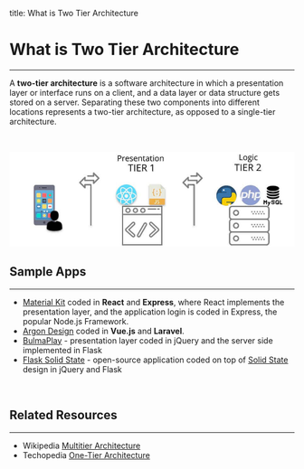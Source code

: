 title: What is Two Tier Architecture

# What is Two Tier Architecture
---

A **two-tier architecture** is a software architecture in which a presentation layer or interface runs on a client, and a data layer or data structure gets stored on a server. Separating these two components into different locations represents a two-tier architecture, as opposed to a single-tier architecture.

<br />

![Two Tier architecture](https://raw.githubusercontent.com/app-generator/static/master/docs/two-tier-architecture.jpg)

## Sample Apps  
---

- [Material Kit](https://appseed.us/apps/react/express/material-kit-creative-tim) coded in **React** and **Express**, where React implements the presentation layer, and the application login is coded in Express, the popular Node.js Framework.
- [Argon Design](https://appseed.us/apps/vuejs/laravel/argon-design-system-creative-tim) coded in **Vue.js** and **Laravel**.
- [BulmaPlay](https://appseed.us/apps/flask-apps/bulmaplay-flask-and-bulma-css) - presentation layer coded in jQuery and the server side implemented in Flask
- [Flask Solid State](https://appseed.us/apps/flask-apps/flask-solid-state) - open-source application coded on top of [Solid State](https://html5up.net/solid-state) design in jQuery and Flask

<br />

## Related Resources
---

- Wikipedia [Multitier Architecture](https://en.wikipedia.org/wiki/Multitier_architecture)
- Techopedia [One-Tier Architecture](https://www.techopedia.com/definition/17374/one-tier-architecture) 
